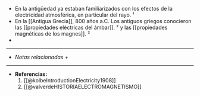 + En la antigüedad ya estaban familiarizados con los efectos de la electricidad atmosférica, en particular del rayo. ¹  
+ En la [[Antigua Grecia]], 800 años a.C. Los antiguos griegos conocieron las [[propiedades eléctricas del ámbar]]. ² y las [[propiedades magnéticas de los magnes]]. ²
+ 



---
+ *Notas relacionadas*
	+ 

---
+ **Referencias:**
	1.  [[@kolbeIntroductionElectricity1908]]
	2. [[@valverdeHISTORIAELECTROMAGNETISMO]]